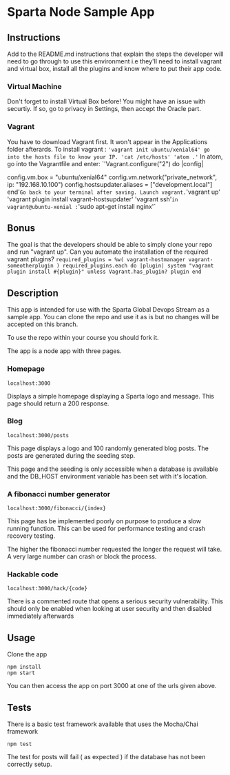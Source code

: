 # Sparta Node Sample App


## Instructions
Add to the README.md instructions that explain the steps the developer will need to go through to use this environment i.e they'll need to install vagrant and virtual box, install all the plugins and know where to put their app code.

### Virtual Machine
Don't forget to install Virtual Box before! You might have an issue with securtiy.
If so, go to privacy in Settings, then accept the Oracle part.

### Vagrant
You have to download Vagrant first. It won't appear in the Applications folder afterards.
To install vagrant :
`'vagrant init ubuntu/xenial64'
go into the hosts file to know your IP.
'cat /etc/hosts'
'atom .'`
In atom, go into the Vagrantfile and enter:
`'Vagrant.configure("2") do |config|

  config.vm.box = "ubuntu/xenial64"
  config.vm.network("private_network", ip: "192.168.10.100")
  config.hostsupdater.aliases = ["development.local"]
end'`
Go back to your terminal after saving.
Launch vagrant.
`'vagrant up'
'vagrant plugin install vagrant-hostsupdater'
'vagrant ssh'`
in vagrant@ubuntu-xenial : `'sudo apt-get install nginx'`

## Bonus
The goal is that the developers should be able to simply clone your repo and run "vagrant up". Can you automate the installation of the required vagrant plugins?
`required_plugins = %w( vagrant-hostmanager vagrant-someotherplugin )
  required_plugins.each do |plugin|
  system "vagrant plugin install #{plugin}" unless Vagrant.has_plugin? plugin
end`

## Description

This app is intended for use with the Sparta Global Devops Stream as a sample app. You can clone the repo and use it as is but no changes will be accepted on this branch.

To use the repo within your course you should fork it.

The app is a node app with three pages.

### Homepage

``localhost:3000``

Displays a simple homepage displaying a Sparta logo and message. This page should return a 200 response.

### Blog

``localhost:3000/posts``

This page displays a logo and 100 randomly generated blog posts. The posts are generated during the seeding step.

This page and the seeding is only accessible when a database is available and the DB_HOST environment variable has been set with it's location.

### A fibonacci number generator

``localhost:3000/fibonacci/{index}``

This page has be implemented poorly on purpose to produce a slow running function. This can be used for performance testing and crash recovery testing.

The higher the fibonacci number requested the longer the request will take. A very large number can crash or block the process.


### Hackable code

``localhost:3000/hack/{code}``

There is a commented route that opens a serious security vulnerability. This should only be enabled when looking at user security and then disabled immediately afterwards

## Usage

Clone the app

```
npm install
npm start
```

You can then access the app on port 3000 at one of the urls given above.

## Tests

There is a basic test framework available that uses the Mocha/Chai framework

```
npm test
```

The test for posts will fail ( as expected ) if the database has not been correctly setup.
